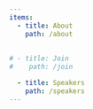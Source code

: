 ```yaml
---
items:
  - title: About
    path: /about
    
    
# - title: Join
#    path: /join

  - title: Speakers
    path: /speakers
---
```


